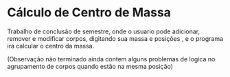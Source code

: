 # Cálculo de Centro de Massa
Trabalho de conclusão de semestre, onde o usuario pode adicionar, remover e modificar corpos, digitando sua massa e posições , e o programa ira calcular
o centro da massa.

(Observação não terminado ainda contem alguns problemas de logica no agrupamento de corpos quando estão na mesma posição)
